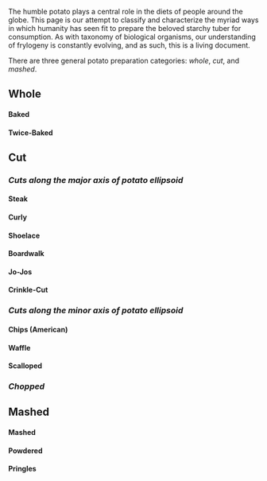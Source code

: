 The humble potato plays a central role in the diets of people around the globe.
This page is our attempt to classify and characterize the myriad ways in which
humanity has seen fit to prepare the beloved starchy tuber for consumption. As
with taxonomy of biological organisms, our understanding of frylogeny is
constantly evolving, and as such, this is a living document.

There are three general potato preparation categories: *whole*, *cut*, and
*mashed*.   


## Whole

#### Baked

#### Twice-Baked

## Cut

### *Cuts along the major axis of potato ellipsoid*

#### Steak

#### Curly

#### Shoelace

#### Boardwalk

#### Jo-Jos

#### Crinkle-Cut

### *Cuts along the minor axis of potato ellipsoid*

#### Chips (American)

#### Waffle

#### Scalloped 

### *Chopped*

## Mashed

#### Mashed

#### Powdered

#### Pringles
